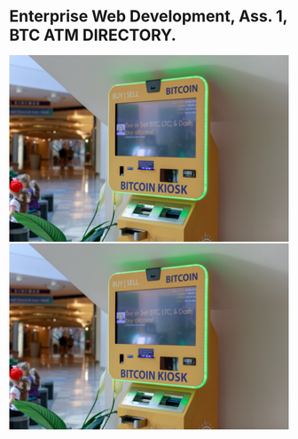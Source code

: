 # Enterprise Web Development, Ass. 1, BTC ATM DIRECTORY.

![100x100](/public/images/btc_atm_1.png?v=4&s=200)
![](/public/images/btc_atm_1.png?v=4&s=200)
